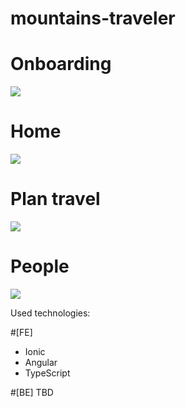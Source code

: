# mountains-traveler
# Onboarding
![](GIFs/onboarding.gif)
# Home
![](GIFs/home.gif)
# Plan travel
![](GIFs/plan.gif)
# People
![](GIFs/people.gif)


Used technologies: 

#[FE]
- Ionic 
- Angular
- TypeScript

#[BE]
TBD


